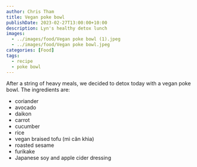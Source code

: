 ```yaml
---
author: Chris Tham
title: Vegan poke bowl
publishDate: 2023-02-27T13:00:00+10:00
description: Lyn's healthy detox lunch
images:
  - ../images/food/Vegan poke bowl (1).jpeg
  - ../images/food/Vegan poke bowl.jpeg
categories: [Food]
tags:
  - recipe
  - poke bowl
---
```


After a string of heavy meals, we decided to detox today with a vegan poke bowl. The ingredients are:

- coriander
- avocado
- daikon
- carrot
- cucumber
- rice
- vegan braised tofu (mì căn khìa)
- roasted sesame
- furikake
- Japanese soy and apple cider dressing